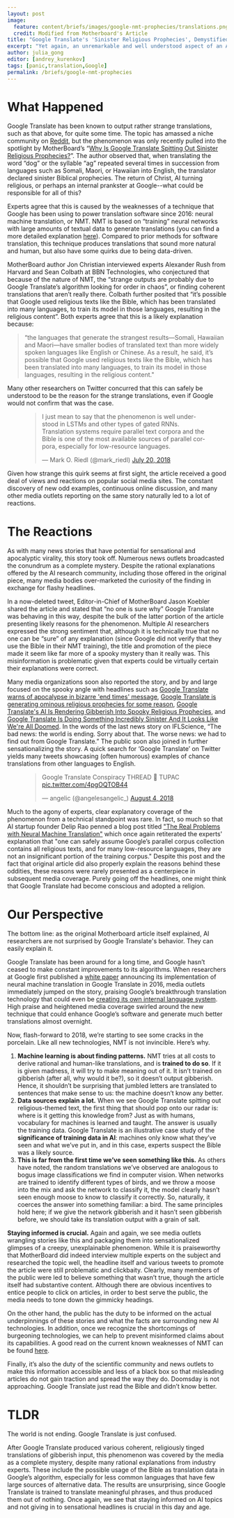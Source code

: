 ```yaml
---
layout: post
image:
  feature: content/briefs/images/google-nmt-prophecies/translations.png
  credit: Modified from Motherboard's Article
title: "Google Translate's 'Sinister Religious Prophecies', Demystified"
excerpt: "Yet again, an unremarkable and well understood aspect of an AI system has been made out to be creepy and hard to explain"
author: julia_gong
editor: [andrey_kurenkov]
tags: [panic,translation,Google]
permalink: /briefs/google-nmt-prophecies
---
```


# What Happened

Google Translate has been known to output rather strange translations, such as that above, for quite some time. The topic has amassed a niche community on [Reddit](https://www.reddit.com/r/TranslateGate/), but the phenomenon was only recently pulled into the spotlight by MotherBoard’s “[Why Is Google Translate Spitting Out Sinister Religious Prophecies?](https://motherboard.vice.com/en_us/article/j5npeg/why-is-google-translate-spitting-out-sinister-religious-prophecies)”. The author observed that, when translating the word “dog” or the syllable “ag” repeated several times in succession from languages such as Somali, Maori, or Hawaiian into English, the translator declared sinister Biblical prophecies. The return of Christ, AI turning religious, or perhaps an internal prankster at Google--what could be responsible for all of this?

Experts agree that this is caused by the weaknesses of a technique that Google has been using to power translation software since 2016: neural machine translation, or NMT. NMT is based on “training” neural networks with large amounts of textual data to generate translations (you can find a more detailed explanation [here](https://www.skynettoday.com/editorials/state_of_nmt)). Compared to prior methods for software translation, this technique produces translations that sound more natural and human, but also have some quirks due to being data-driven. 

MotherBoard author Jon Christian interviewed experts Alexander Rush from Harvard and Sean Colbath at BBN Technologies, who conjectured that because of the nature of NMT, the “strange outputs are probably due to Google Translate’s algorithm looking for order in chaos”, or finding coherent translations that aren’t really there. Colbath further posited that “it’s possible that Google used religious texts like the Bible, which has been translated into many languages, to train its model in those languages, resulting in the religious content”. Both experts agree that this is a likely explanation because: 

> “the languages that generate the strangest results—Somali, Hawaiian and Maori—have smaller bodies of translated text than more widely spoken languages like English or Chinese. As a result, he said, it’s possible that Google used religious texts like the Bible, which has been translated into many languages, to train its model in those languages, resulting in the religious content."

Many other researchers on Twitter concurred that this can safely be understood to be the reason for the strange translations, even if Google would not confirm that was the case.

<figure>
<blockquote class="twitter-tweet" data-lang="en"><p lang="en" dir="ltr">I just mean to say that the phenomenon is well understood in LSTMs and other types of gated RNNs. Translation systems require parallel text corpora and the Bible is one of the most available sources of parallel corpora, especially for low-resource languages.</p>&mdash; Mark O. Riedl (@mark_riedl) <a href="https://twitter.com/mark_riedl/status/1020366905641787392?ref_src=twsrc%5Etfw">July 20, 2018</a></blockquote>
<script async src="https://platform.twitter.com/widgets.js" charset="utf-8"></script>
</figure>

Given how strange this quirk seems at first sight, the article received a good deal of views and reactions on popular social media sites. The constant discovery of new odd examples, continuous online discussion, and many other media outlets reporting on the same story naturally led to a lot of reactions.

# The Reactions
As with many news stories that have potential for sensational and apocalyptic virality, this story took off. Numerous news outlets broadcasted the conundrum as a complete mystery. Despite the rational explanations offered by the AI research community, including those offered in the original piece, many media bodies over-marketed the curiosity of the finding in exchange for flashy headlines.

In a now-deleted tweet, Editor-in-Chief of MotherBoard Jason Koebler shared the article and stated that “no one is sure why” Google Translate was behaving in this way, despite the bulk of the latter portion of the article presenting likely reasons for the phenomenon. Multiple AI researchers expressed the strong sentiment that, although it is technically true that no one can be “sure” of any explanation (since Google did not verify that they use the Bible in their NMT training), the title and promotion of the piece made it seem like far more of a spooky mystery than it really was. This misinformation is problematic given that experts could be virtually certain their explanations were correct.

Many media organizations soon also reported the story, and by and large focused on the spooky angle with headlines such as [Google Translate warns of apocalypse in bizarre 'end times' message](https://www.thesun.co.uk/tech/6842131/google-translate-doomsday-clock-end-times-antichrist-apocalypse-dog/), [Google Translate is generating ominous religious prophecies for some reason](https://mashable.com/2018/07/23/google-translate-glitch-ominous-religious-prophecies/#eVcCwNgyykqn), [Google Translate's AI Is Rendering Gibberish Into Spooky Religious Prophecies](http://fortune.com/2018/07/21/google-translate-religious-translations/), and [Google Translate Is Doing Something Incredibly Sinister And It Looks Like We're All Doomed](http://www.iflscience.com/technology/google-translate-is-doing-something-incredibly-sinister-and-it-looks-like-were-all-doomed/). In the words of the last news story on IFLScience, “The bad news: the world is ending. Sorry about that. The worse news: we had to find out from Google Translate.” The public soon also joined in further sensationalizing the story. A quick search for ‘Google Translate’ on Twitter yields many tweets showcasing (often humorous) examples of chance translations from other languages to English.

<figure>
<blockquote class="twitter-tweet" data-lang="en"><p lang="en" dir="ltr">Google Translate Conspiracy  THREAD 🤔 TUPAC <a href="https://t.co/4pgOQTOB44">pic.twitter.com/4pgOQTOB44</a></p>&mdash; angelic (@angelesangelic_) <a href="https://twitter.com/angelesangelic_/status/1025682939193962496?ref_src=twsrc%5Etfw">August 4, 2018</a></blockquote>
<script async src="https://platform.twitter.com/widgets.js" charset="utf-8"></script>
</figure>

Much to the agony of experts, clear explanatory coverage of the phenomenon from a technical standpoint was rare. In fact, so much so that AI startup founder Delip Rao penned a blog post titled ["The Real Problems with Neural Machine Translation"](http://deliprao.com/archives/301) which once again retiterated the experts' explanation that "one can safely assume Google’s parallel corpus collection contains all religious texts, and for many low-resource languages, they are not an insignificant portion of the training corpus." Despite this post and the fact that original article did also properly explain the reasons behind these oddities, these reasons were rarely presented as a centerpiece in subsequent media coverage. Purely going off the headlines, one might think that Google Translate had become conscious and adopted a religion.

# Our Perspective
The bottom line: as the original Motherboard article itself explained, AI researchers are not surprised by Google Translate's behavior. They can easily explain it.

Google Translate has been around for a long time, and Google hasn’t ceased to make constant improvements to its algorithms. When researchers at Google first published a [white paper](https://arxiv.org/pdf/1611.04558v1.pdf) announcing its implementation of neural machine translation in Google Translate in 2016, media outlets immediately jumped on the story, praising Google’s breakthrough translation technology that could even be [creating its own internal language system](https://techcrunch.com/2016/11/22/googles-ai-translation-tool-seems-to-have-invented-its-own-secret-internal-language/). High praise and heightened media coverage swirled around the new technique that could enhance Google’s software and generate much better translations almost overnight.

Now, flash-forward to 2018, we’re starting to see some cracks in the porcelain. Like all new technologies, NMT is not invincible. Here’s why.

1. **Machine learning is about finding patterns.** NMT tries at all costs to derive rational and human-like translations, and is **trained to do so**. If it is given madness, it will try to make meaning out of it. It isn’t trained on gibberish (after all, why would it be?), so it doesn’t output gibberish. Hence, it shouldn’t be surprising that jumbled letters are translated to sentences that make sense to us: the machine doesn’t know any better.
2. **Data sources explain a lot.** When we see Google Translate spitting out religious-themed text, the first thing that should pop onto our radar is: where is it getting this knowledge from? Just as with humans, vocabulary for machines is learned and taught. The answer is usually the training data. Google Translate is an illustrative case study of the **significance of training data in AI**: machines only know what they’ve seen and what we’ve put in, and in this case, experts suspect the Bible was a likely source.
3. **This is far from the first time we’ve seen something like this.** As others have noted, the random translations we’ve observed are analogous to bogus image classifications we find in computer vision. When networks are trained to identify different types of birds, and we throw a moose into the mix and ask the network to classify it, the model clearly hasn’t seen enough moose to know to classify it correctly. So, naturally, it coerces the answer into something familiar: a bird. The same principles hold here; if we give the network gibberish and it hasn’t seen gibberish before, we should take its translation output with a grain of salt.

**Staying informed is crucial.** Again and again, we see media outlets wrangling stories like this and packaging them into sensationalized glimpses of a creepy, unexplainable phenomenon. While it is praiseworthy that MotherBoard did indeed interview multiple experts on the subject and researched the topic well, the headline itself and various tweets to promote the article were still problematic and clickbaity. Clearly, many members of the public were led to believe something that wasn’t true, though the article itself had substantive content. Although there are obvious incentives to entice people to click on articles, in order to best serve the public, the media needs to tone down the gimmicky headings.

On the other hand, the public has the duty to be informed on the actual underpinnings of these stories and what the facts are surrounding new AI technologies. In addition, once we recognize the shortcomings of burgeoning technologies, we can help to prevent misinformed claims about its capabilities. A good read on the current known weaknesses of NMT can be found [here](http://deliprao.com/archives/301).

Finally, it’s also the duty of the scientific community and news outlets to make this information accessible and less of a black box so that misleading articles do not gain traction and spread the way they do. Doomsday is not approaching. Google Translate just read the Bible and didn’t know better.

# TLDR
The world is not ending. Google Translate is just confused.

After Google Translate produced various coherent, religiously tinged translations of gibberish input, this phenomenon was covered by the media as a complete mystery, despite many rational explanations from industry experts. These include the possible usage of the Bible as translation data in Google’s algorithm, especially for less common languages that have few large sources of alternative data. The results are unsurprising, since Google Translate is trained to translate meaningful phrases, and thus produced them out of nothing. Once again, we see that staying informed on AI topics and not giving in to sensational headlines is crucial in this day and age.
